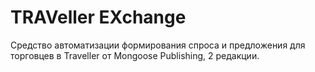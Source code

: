 # TRAVeller EXchange

Средство автоматизации формирования спроса и предложения для торговцев в Traveller от Mongoose Publishing, 2 редакции.
